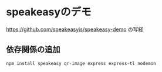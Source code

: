 # speakeasyのデモ
https://github.com/speakeasyjs/speakeasy-demo の写経


## 依存関係の追加
```
npm install speakeasy qr-image express express-tl nodemon
```

